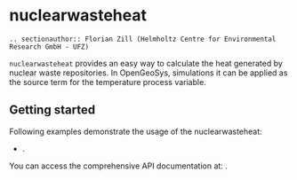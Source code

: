 # nuclearwasteheat

```{eval-rst}
.. sectionauthor:: Florian Zill (Helmholtz Centre for Environmental Research GmbH - UFZ)
```

`nuclearwasteheat` provides an easy way to calculate the heat generated by nuclear
waste repositories. In OpenGeoSys, simulations it can be applied as the source term for
the temperature process variable.

## Getting started

Following examples demonstrate the usage of the nuclearwasteheat:

- [](../auto_examples/howto_advanced/plot_B_nuclearwasteheat.rst).

You can access the comprehensive API documentation at: [](../reference/ogstools.physics.nuclearwasteheat).
